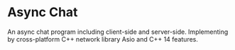 # Async Chat
An async chat program including client-side and server-side. Implementing by cross-platform C++ network library Asio and C++ 14 features.
